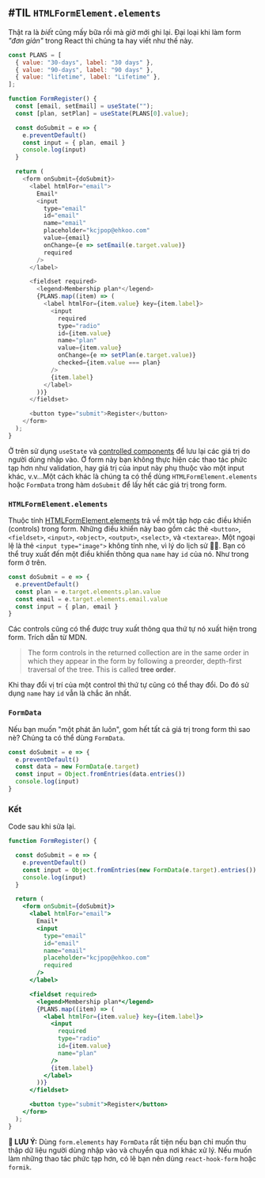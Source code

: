 ## #TIL `HTMLFormElement.elements`

Thật ra là _biết_ cũng mấy bữa rồi mà giờ mới ghi lại. Đại loại khi làm form _"đơn giản"_ trong React thì chúng ta hay viết như thế này.

```js
const PLANS = [
  { value: "30-days", label: "30 days" },
  { value: "90-days", label: "90 days" },
  { value: "lifetime", label: "Lifetime" },
];

function FormRegister() {
  const [email, setEmail] = useState("");
  const [plan, setPlan] = useState(PLANS[0].value);

  const doSubmit = e => {
    e.preventDefault()
    const input = { plan, email }
    console.log(input)
  }

  return (
    <form onSubmit={doSubmit}>
      <label htmlFor="email">
        Email*
        <input
          type="email"
          id="email"
          name="email"
          placeholder="kcjpop@ehkoo.com"
          value={email}
          onChange={e => setEmail(e.target.value)}
          required
        />
      </label>

      <fieldset required>
        <legend>Membership plan*</legend>
        {PLANS.map((item) => (
          <label htmlFor={item.value} key={item.label}>
            <input
              required
              type="radio"
              id={item.value}
              name="plan"
              value={item.value}
              onChange={e => setPlan(e.target.value)}
              checked={item.value === plan}
            />
            {item.label}
          </label>
        ))}
      </fieldset>

      <button type="submit">Register</button>
    </form>
  );
}
```

Ở trên sử dụng `useState` và [controlled components](https://reactjs.org/docs/forms.html#controlled-components) để lưu lại các giá trị do người dùng nhập vào. Ở form này bạn không thực hiện các thao tác phức tạp hơn như validation, hay giá trị của input này phụ thuộc vào một input khác, v.v…Một cách khác là chúng ta có thể dùng `HTMLFormElement.elements` hoặc `FormData` trong hàm `doSubmit` để lấy hết các giá trị trong form.

### `HTMLFormElement.elements`

Thuộc tính [HTMLFormElement.elements](https://developer.mozilla.org/en-US/docs/Web/API/HTMLFormElement/elements) trả về một tập hợp các điều khiển (controls) trong form. Những điều khiển này bao gồm các thẻ `<button>`, `<fieldset>`, `<input>`, `<object>`, `<output>`, `<select>`, và `<textarea>`. Một ngoại lệ là thẻ `<input type="image">` không tính nhe, vì lý do lịch sử 🤷‍♂️. Bạn có thể truy xuất đến một điều khiển thông qua `name` hay `id` của nó. Như trong form ở trên.

```js
const doSubmit = e => {
  e.preventDefault()
  const plan = e.target.elements.plan.value
  const email = e.target.elements.email.value
  const input = { plan, email }
}
```

Các controls cũng có thể được truy xuất thông qua thứ tự nó xuất hiện trong form. Trích dẫn từ MDN.

> The form controls in the returned collection are in the same order in which they appear in the form by following a preorder, depth-first traversal of the tree. This is called **tree order**. 

Khi thay đổi vị trí của một control thì thứ tự cũng có thể thay đổi. Do đó sử dụng `name` hay `id` vẫn là chắc ăn nhất.

### `FormData`

Nếu bạn muốn "một phát ăn luôn", gom hết tất cả giá trị trong form thì sao nè? Chúng ta có thể dùng `FormData`.

```js
const doSubmit = e => {
  e.preventDefault()
  const data = new FormData(e.target)
  const input = Object.fromEntries(data.entries())
  console.log(input)
}
```

### Kết

Code sau khi sửa lại.

```jsx
function FormRegister() {

  const doSubmit = e => {
    e.preventDefault()
    const input = Object.fromEntries(new FormData(e.target).entries())
    console.log(input)
  }

  return (
    <form onSubmit={doSubmit}>
      <label htmlFor="email">
        Email*
        <input
          type="email"
          id="email"
          name="email"
          placeholder="kcjpop@ehkoo.com"
          required
        />
      </label>

      <fieldset required>
        <legend>Membership plan*</legend>
        {PLANS.map((item) => (
          <label htmlFor={item.value} key={item.label}>
            <input
              required
              type="radio"
              id={item.value}
              name="plan"
            />
            {item.label}
          </label>
        ))}
      </fieldset>

      <button type="submit">Register</button>
    </form>
  );
}
```

**🚨 LƯU Ý:** Dùng `form.elements` hay `FormData` rất tiện nếu bạn chỉ muốn thu thập dữ liệu người dùng nhập vào và chuyển qua nơi khác xử lý. Nếu muốn làm những thao tác phức tạp hơn, có lẽ bạn nên dùng `react-hook-form`  hoặc `formik`.
